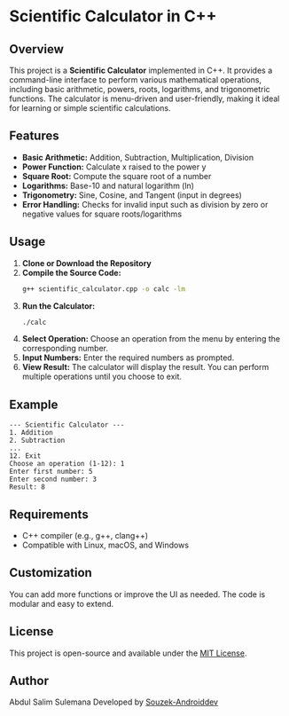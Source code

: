 # Scientific Calculator in C++

## Overview

This project is a **Scientific Calculator** implemented in C++. It provides a command-line interface to perform various mathematical operations, including basic arithmetic, powers, roots, logarithms, and trigonometric functions. The calculator is menu-driven and user-friendly, making it ideal for learning or simple scientific calculations.

## Features

- **Basic Arithmetic:** Addition, Subtraction, Multiplication, Division
- **Power Function:** Calculate x raised to the power y
- **Square Root:** Compute the square root of a number
- **Logarithms:** Base-10 and natural logarithm (ln)
- **Trigonometry:** Sine, Cosine, and Tangent (input in degrees)
- **Error Handling:** Checks for invalid input such as division by zero or negative values for square roots/logarithms

## Usage

1. **Clone or Download the Repository**
2. **Compile the Source Code:**
   ```sh
   g++ scientific_calculator.cpp -o calc -lm
   ```
3. **Run the Calculator:**
   ```sh
   ./calc
   ```
4. **Select Operation:** Choose an operation from the menu by entering the corresponding number.
5. **Input Numbers:** Enter the required numbers as prompted.
6. **View Result:** The calculator will display the result. You can perform multiple operations until you choose to exit.

## Example

```
--- Scientific Calculator ---
1. Addition
2. Subtraction
...
12. Exit
Choose an operation (1-12): 1
Enter first number: 5
Enter second number: 3
Result: 8
```

## Requirements

- C++ compiler (e.g., g++, clang++)
- Compatible with Linux, macOS, and Windows

## Customization

You can add more functions or improve the UI as needed. The code is modular and easy to extend.

## License

This project is open-source and available under the [MIT License](LICENSE).

## Author
Abdul Salim Sulemana
Developed by [Souzek-Androiddev](https://github.com/Souzek-Androiddev)
